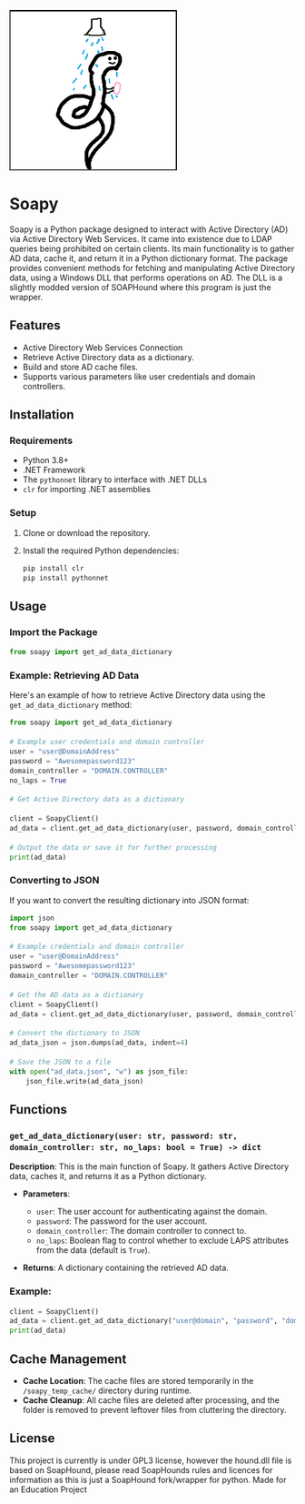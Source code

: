 ![alt text](https://github.com/DrTurtlebot/SoaPy/blob/main/logo.png?raw=true)

# Soapy

Soapy is a Python package designed to interact with Active Directory (AD) via Active Directory Web Services. It came into existence due to LDAP queries being prohibited on certain clients. Its main functionality is to gather AD data, cache it, and return it in a Python dictionary format. The package provides convenient methods for fetching and manipulating Active Directory data, using a Windows DLL that performs operations on AD. The DLL is a slightly modded version of SOAPHound where this program is just the wrapper.

## Features

- Active Directory Web Services Connection
- Retrieve Active Directory data as a dictionary.
- Build and store AD cache files.
- Supports various parameters like user credentials and domain controllers.

## Installation

### Requirements

- Python 3.8+
- .NET Framework
- The `pythonnet` library to interface with .NET DLLs
- `clr` for importing .NET assemblies

### Setup

1. Clone or download the repository.
2. Install the required Python dependencies:

    ```bash
    pip install clr
    pip install pythonnet
    ```


## Usage

### Import the Package

```python
from soapy import get_ad_data_dictionary
```

### Example: Retrieving AD Data

Here's an example of how to retrieve Active Directory data using the `get_ad_data_dictionary` method:

```python
from soapy import get_ad_data_dictionary

# Example user credentials and domain controller
user = "user@DomainAddress"
password = "Awesomepassword123"
domain_controller = "DOMAIN.CONTROLLER"
no_laps = True

# Get Active Directory data as a dictionary

client = SoapyClient()
ad_data = client.get_ad_data_dictionary(user, password, domain_controller, no_laps)

# Output the data or save it for further processing
print(ad_data)
```

### Converting to JSON

If you want to convert the resulting dictionary into JSON format:

```python
import json
from soapy import get_ad_data_dictionary

# Example credentials and domain controller
user = "user@DomainAddress"
password = "Awesomepassword123"
domain_controller = "DOMAIN.CONTROLLER"

# Get the AD data as a dictionary
client = SoapyClient()
ad_data = client.get_ad_data_dictionary(user, password, domain_controller)

# Convert the dictionary to JSON
ad_data_json = json.dumps(ad_data, indent=4)

# Save the JSON to a file
with open("ad_data.json", "w") as json_file:
    json_file.write(ad_data_json)
```

## Functions

### `get_ad_data_dictionary(user: str, password: str, domain_controller: str, no_laps: bool = True) -> dict`

**Description**: This is the main function of Soapy. It gathers Active Directory data, caches it, and returns it as a Python dictionary.

- **Parameters**:
  - `user`: The user account for authenticating against the domain.
  - `password`: The password for the user account.
  - `domain_controller`: The domain controller to connect to.
  - `no_laps`: Boolean flag to control whether to exclude LAPS attributes from the data (default is `True`).

- **Returns**: A dictionary containing the retrieved AD data.

### Example:

```python
client = SoapyClient()
ad_data = client.get_ad_data_dictionary("user@domain", "password", "domain_controller", True)
print(ad_data)
```

## Cache Management

- **Cache Location**: The cache files are stored temporarily in the `/soapy_temp_cache/` directory during runtime.
- **Cache Cleanup**: All cache files are deleted after processing, and the folder is removed to prevent leftover files from cluttering the directory.

## License

This project is currently is under GPL3 license, however the hound.dll file is based on SoapHound, please read SoapHounds rules and licences for information as this is just a SoapHound fork/wrapper for python. Made for an Education Project
